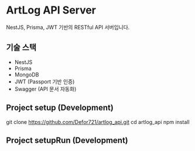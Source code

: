 # ArtLog API Server

NestJS, Prisma, JWT 기반의 RESTful API 서버입니다.

## 기술 스택

- NestJS
- Prisma
- MongoDB 
- JWT (Passport 기반 인증)
- Swagger (API 문서 자동화)

## Project setup (Development)

git clone https://github.com/Defor721/artlog_api.git
cd artlog_api
npm install

## Project setupRun (Development)
